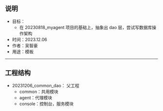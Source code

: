 ## 说明
- 目标：
  - 在 20230818_myagent 项目的基础上，抽象出 dao 层，尝试写数据库操作架构
- 时间：2023.12.06
- 作者：吴智豪
- 用途：模板
---
## 工程结构
- 20231206_common_dao： 父工程
  - common：共用模块
  - agent：代理模块
  - console：控制台，服务模块